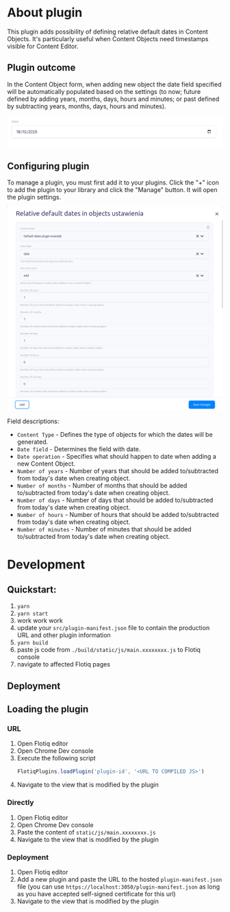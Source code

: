 # About plugin

This plugin adds possibility of defining relative default dates in Content Objects.
It's particularly useful when Content Objects need timestamps visible for Content Editor.

## Plugin outcome

In the Content Object form, when adding new object the date field specified will be automatically populated
based on the settings (to now; future defined by adding years, months, days, hours and minutes;
or past defined by subtracting years, months, days, hours and minutes).

<img src=".docs/images/default_dates_plugin.png" alt="plugin-item" width="700"/>

## Configuring plugin

To manage a plugin, you must first add it to your plugins.
Click the "+" icon to add the plugin to your library and click the "Manage" button. It will open the plugin settings.

<img src=".docs/images/default_dates_settings.png" alt="plugin-settings" width="700"/>

Field descriptions:

* `Content Type` - Defines the type of objects for which the dates will be generated.
* `Date field` - Determines the field with date.
* `Date operation` - Specifies what should happen to date when adding a new Content Object.
* `Number of years` - Number of years that should be added to/subtracted from today's date when creating object.
* `Number of months` - Number of months that should be added to/subtracted from today's date when creating object.
* `Number of days` - Number of days that should be added to/subtracted from today's date when creating object.
* `Number of hours` - Number of hours that should be added to/subtracted from today's date when creating object.
* `Number of minutes` - Number of minutes that should be added to/subtracted from today's date when creating object.

# Development

## Quickstart:

1. `yarn`
2. `yarn start`
3. work work work
4. update your `src/plugin-manifest.json` file to contain the production URL and other plugin information
5. `yarn build`
6. paste js code from `./build/static/js/main.xxxxxxxx.js` to Flotiq console
7. navigate to affected Flotiq pages


## Deployment

<!-- TO DO -->

## Loading the plugin

### URL

1. Open Flotiq editor
2. Open Chrome Dev console
3. Execute the following script
   ```javascript
   FlotiqPlugins.loadPlugin('plugin-id', '<URL TO COMPILED JS>')
   ```
4. Navigate to the view that is modified by the plugin

### Directly

1. Open Flotiq editor
2. Open Chrome Dev console
3. Paste the content of `static/js/main.xxxxxxxx.js` 
4. Navigate to the view that is modified by the plugin

### Deployment

1. Open Flotiq editor
2. Add a new plugin and paste the URL to the hosted `plugin-manifest.json` file (you can use `https://localhost:3050/plugin-manifest.json` as long as you have accepted self-signed certificate for this url)
3. Navigate to the view that is modified by the plugin
